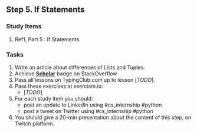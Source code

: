 ## Step 5. If Statements

### Study Items
  1. Ref1, Part 5 : If Statements

### Tasks

 1. Write an article about differences of Lists and Tuples.
 2. Achieve [**Scholar**](https://stackoverflow.com/help/badges/10/scholar) badge on StackOverflow
 3. Pass all lessons on TypingClub.com up to lesson [*TODO*].
 4. Pass these exercises at exercism.io:
    - [*TODO*]
 5. For each study item you should:  
     - post an update to LinkedIn using #cs_internship #python  
     - post a tweet on Twitter using #cs_internship #python
 6. You should give a 20-min presentation about the content of this step, on Twitch platform.
